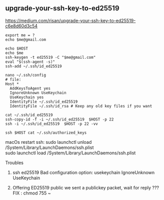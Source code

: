 ## upgrade-your-ssh-key-to-ed25519

https://medium.com/risan/upgrade-your-ssh-key-to-ed25519-c6e8d60d3c54

```
export me = ?
echo $me@gmail.com

echo $HOST
echo $me
ssh-keygen -t ed25519 -C "$me@gmail.com"
eval "$(ssh-agent -s)"
ssh-add ~/.ssh/id_ed25519

nano ~/.ssh/config
# file:
Host *
  AddKeysToAgent yes
  IgnoreUnknown UseKeychain
  UseKeychain yes
  IdentityFile ~/.ssh/id_ed25519
  IdentityFile ~/.ssh/id_rsa # Keep any old key files if you want
  
cat ~/.ssh/id_ed25519
ssh-copy-id -f -i ~/.ssh/id_ed25519  $HOST -p 22
ssh -i ~/.ssh/id_ed25519  $HOST -p 22 -vv

ssh $HOST cat ~/.ssh/authorized_keys
```

macOs restart ssh:
sudo launchctl unload /System/Library/LaunchDaemons/ssh.plist  
sudo launchctl load /System/Library/LaunchDaemons/ssh.plist  

Troubles
1. ssh ed25519 Bad configuration option: usekeychain
IgnoreUnknown UseKeychain

2. Offering ED25519 public we sent a publickey packet, wait for reply ???
FIX :
chmod 755 ~
